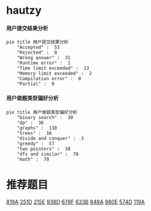 # hautzy

<!-- tabs:start -->



#### **用户提交结果分析**

```mermaid
pie title 用户提交结果分析
    "Accepted" :  53
    "Rejected" :  0
    "Wrong answer" :  31
    "Runtime error" :  1
    "Time limit exceeded" :  13
    "Memory limit exceeded" :  2
    "Compilation error" :  0
    "Partial" :  0
```

#### **用户做题类型偏好分析**

```mermaid
pie title 用户做题类型偏好分析
    "binary search" :  30
    "dp" :  36
    "graphs" :  110
    "trees" :  16
    "divide and conquer" :  3
    "greedy" :  57
    "two pointers" :  38
    "dfs and similar" :  70
    "math" :  70
```



<!-- tabs:end -->
# 推荐题目
[819A](https://codeforces.com/contest/819/problem/A)
[251D](https://codeforces.com/contest/251/problem/D)
[215E](https://codeforces.com/contest/215/problem/E)
[938D](https://codeforces.com/contest/938/problem/D)
[678F](https://codeforces.com/contest/678/problem/F)
[633B](https://codeforces.com/contest/633/problem/B)
[848A](https://codeforces.com/contest/848/problem/A)
[980E](https://codeforces.com/contest/980/problem/E)
[574D](https://codeforces.com/contest/574/problem/D)
[119A](https://codeforces.com/contest/119/problem/A)
